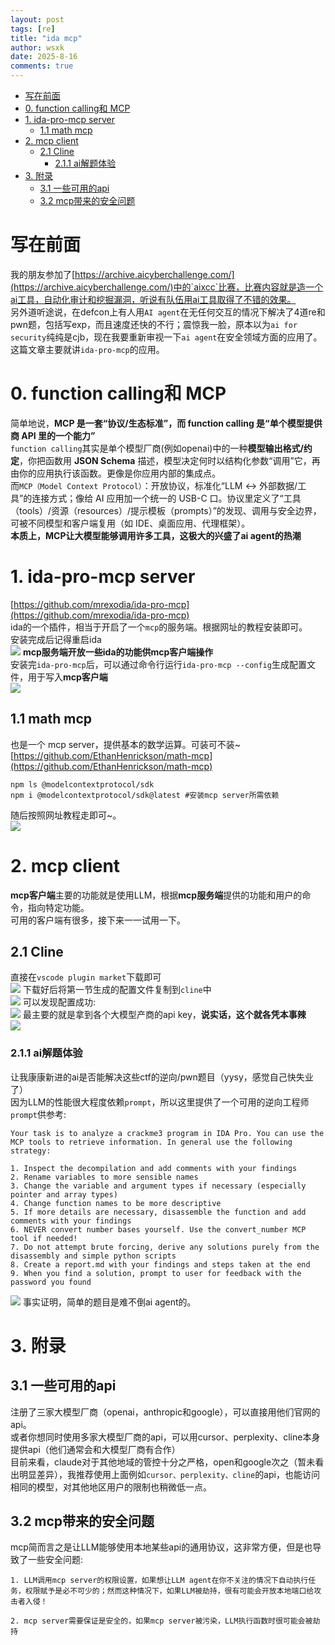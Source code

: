 ```yaml
---
layout: post
tags: [re]
title: "ida mcp"
author: wsxk
date: 2025-8-16
comments: true
---
```



- [写在前面](#写在前面)
- [0. function calling和 MCP](#0-function-calling和-mcp)
- [1. ida-pro-mcp server](#1-ida-pro-mcp-server)
  - [1.1 math mcp](#11-math-mcp)
- [2. mcp client](#2-mcp-client)
  - [2.1 Cline](#21-cline)
    - [2.1.1 ai解题体验](#211-ai解题体验)
- [3. 附录](#3-附录)
  - [3.1 一些可用的api](#31-一些可用的api)
  - [3.2 mcp带来的安全问题](#32-mcp带来的安全问题)


# 写在前面<br>
我的朋友参加了[https://archive.aicyberchallenge.com/](https://archive.aicyberchallenge.com/)中的`aixcc`比赛，比赛内容就是造一个ai工具，自动化审计和挖掘漏洞，听说有队伍用ai工具取得了不错的效果。<br>
另外道听途说，在defcon上有人用`AI agent`在无任何交互的情况下解决了4道re和pwn题，包括写exp，而且速度还快的不行；震惊我一脸，原本以为`ai for security`纯纯是cjb，现在我要重新审视一下`ai agent`在安全领域方面的应用了。<br>
这篇文章主要就讲`ida-pro-mcp`的应用。<br>


# 0. function calling和 MCP<br>
简单地说，**MCP 是一套“协议/生态标准”，而 function calling 是“单个模型提供商 API 里的一个能力”**<br>
`function calling`其实是单个模型厂商(例如openai)中的一种**模型输出格式/约定**，你把函数用 **JSON Schema** 描述，模型决定何时以结构化参数“调用”它，再由你的应用执行该函数。更像是你应用内部的集成点。<br>
而`MCP（Model Context Protocol）`：开放协议，标准化“LLM ↔ 外部数据/工具”的连接方式；像给 AI 应用加一个统一的 USB-C 口。协议里定义了“工具（tools）/资源（resources）/提示模板（prompts）”的发现、调用与安全边界，可被不同模型和客户端复用（如 IDE、桌面应用、代理框架）。<br>
**本质上，MCP让大模型能够调用许多工具，这极大的兴盛了ai agent的热潮**<br>


# 1. ida-pro-mcp server<br>
[https://github.com/mrexodia/ida-pro-mcp](https://github.com/mrexodia/ida-pro-mcp)<br>
ida的一个插件，相当于开启了一个`mcp`的服务端。根据网址的教程安装即可。<br>
安装完成后记得重启ida<br>
![](https://raw.githubusercontent.com/wsxk/wsxk_pictures/main/2025-9-25/20250814223949.png)
**mcp服务端开放一些ida的功能供mcp客户端操作**<br>
安装完`ida-pro-mcp`后，可以通过命令行运行`ida-pro-mcp --config`生成配置文件，用于写入**mcp客户端**<br>
![](https://raw.githubusercontent.com/wsxk/wsxk_pictures/main/2025-9-25/20250815000544.png)
## 1.1 math mcp<br>
也是一个 mcp server，提供基本的数学运算。可装可不装~<br>
[https://github.com/EthanHenrickson/math-mcp](https://github.com/EthanHenrickson/math-mcp)<br>
```
npm ls @modelcontextprotocol/sdk
npm i @modelcontextprotocol/sdk@latest #安装mcp server所需依赖
```
随后按照网址教程走即可~。<br>
![](https://raw.githubusercontent.com/wsxk/wsxk_pictures/main/2025-9-25/20250816225716.png)

# 2. mcp client<br>
**mcp客户端**主要的功能就是使用LLM，根据**mcp服务端**提供的功能和用户的命令，指向特定功能。<br>
可用的客户端有很多，接下来一一试用一下。<br>
## 2.1 Cline<br>
直接在`vscode plugin market`下载即可<br>
![](https://raw.githubusercontent.com/wsxk/wsxk_pictures/main/2025-9-25/20250814231109.png)
下载好后将第一节生成的配置文件复制到`cline`中<br>
![](https://raw.githubusercontent.com/wsxk/wsxk_pictures/main/2025-9-25/20250815080648.png)
可以发现配置成功:<br>
![](https://raw.githubusercontent.com/wsxk/wsxk_pictures/main/2025-9-25/20250815080718.png)
最主要的就是拿到各个大模型产商的api key，**说实话，这个就各凭本事辣**<br>
![](https://raw.githubusercontent.com/wsxk/wsxk_pictures/main/2025-9-25/20250815235858.png)
### 2.1.1 ai解题体验<br>
让我康康新进的ai是否能解决这些ctf的逆向/pwn题目（yysy，感觉自己快失业了）<br>
因为LLM的性能很大程度依赖`prompt`，所以这里提供了一个可用的逆向工程师`prompt`供参考:<br>
```
Your task is to analyze a crackme3 program in IDA Pro. You can use the MCP tools to retrieve information. In general use the following strategy:

1. Inspect the decompilation and add comments with your findings
2. Rename variables to more sensible names
3. Change the variable and argument types if necessary (especially pointer and array types)
4. Change function names to be more descriptive
5. If more details are necessary, disassemble the function and add comments with your findings
6. NEVER convert number bases yourself. Use the convert_number MCP tool if needed!
7. Do not attempt brute forcing, derive any solutions purely from the disassembly and simple python scripts
8. Create a report.md with your findings and steps taken at the end
9. When you find a solution, prompt to user for feedback with the password you found
```
![](https://raw.githubusercontent.com/wsxk/wsxk_pictures/main/2025-9-25/20250816221928.png)
事实证明，简单的题目是难不倒ai agent的。<br>

# 3. 附录
## 3.1 一些可用的api<br>
注册了三家大模型厂商（openai，anthropic和google），可以直接用他们官网的api。<br>
或者你想同时使用多家大模型厂商的api，可以用cursor、perplexity、cline本身提供api（他们通常会和大模型厂商有合作）<br>
目前来看，claude对于其他地域的管控十分之严格，open和google次之（暂未看出明显差异），我推荐使用上面例如`cursor、perplexity、cline`的api，也能访问相同的模型，对其他地区用户的限制也稍微低一点。<br>

## 3.2 mcp带来的安全问题<br>
mcp简而言之是让LLM能够使用本地某些api的通用协议，这非常方便，但是也导致了一些安全问题:<br>
```
1. LLM调用mcp server的权限设置，如果想让LLM agent在你不关注的情况下自动执行任务，权限赋予是必不可少的；然而这种情况下，如果LLM被劫持，很有可能会开放本地端口给攻击者入侵！

2. mcp server需要保证是安全的，如果mcp server被污染，LLM执行函数时很可能会被劫持
```

<!-- Google tag (gtag.js) -->
<script async src="https://www.googletagmanager.com/gtag/js?id=G-C22S5YSYL7"></script>
<script>
  window.dataLayer = window.dataLayer || [];
  function gtag(){dataLayer.push(arguments);}
  gtag('js', new Date());

  gtag('config', 'G-C22S5YSYL7');
</script>